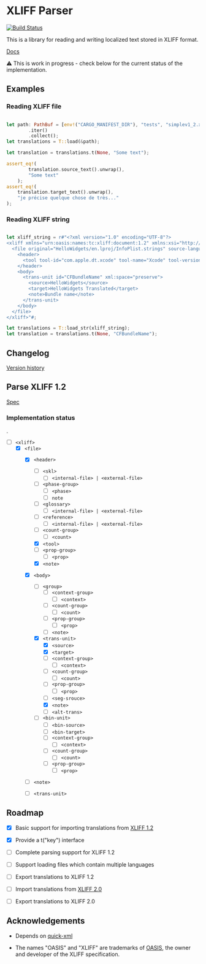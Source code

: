 XLIFF Parser
====================

[![Build Status](https://travis-ci.com/kkostov/hb-rs-xliff.svg?branch=master)](https://travis-ci.com/kkostov/hb-rs-xliff)

This is a library for reading and writing localized text stored in XLIFF format.

[Docs](https://docs.rs/xliff)

⚠ This is work in progress - check below for the current status of the implementation.

## Examples

### Reading XLIFF file

```rust no-run

let path: PathBuf = [env!("CARGO_MANIFEST_DIR"), "tests", "simplev1_2.xliff"]
        .iter()
        .collect();
let translations = T::load(&path);

let translation = translations.t(None, "Some text");

assert_eq!(
        translation.source_text().unwrap(),
        "Some text"
    );
assert_eq!(
    translation.target_text().unwrap(),
    "je précise quelque chose de très..."
);
```

### Reading XLIFF string

```rust no-run

let xliff_string = r#"<?xml version="1.0" encoding="UTF-8"?>
<xliff xmlns="urn:oasis:names:tc:xliff:document:1.2" xmlns:xsi="http://www.w3.org/2001/XMLSchema-instance" version="1.2" xsi:schemaLocation="urn:oasis:names:tc:xliff:document:1.2 http://docs.oasis-open.org/xliff/v1.2/os/xliff-core-1.2-strict.xsd">
  <file original="HelloWidgets/en.lproj/InfoPlist.strings" source-language="en" target-language="en" datatype="plaintext">
    <header>
      <tool tool-id="com.apple.dt.xcode" tool-name="Xcode" tool-version="12.0" build-num="12A6159"/>
    </header>
    <body>
      <trans-unit id="CFBundleName" xml:space="preserve">
        <source>HelloWidgets</source>
        <target>HelloWidgets Translated</target>
        <note>Bundle name</note>
      </trans-unit>
    </body>
  </file>
</xliff>"#;

let translations = T::load_str(xliff_string);
let translation = translations.t(None, "CFBundleName");

```
## Changelog

[Version history](./CHANGELOG.md)

## Parse XLIFF 1.2

[Spec](http://docs.oasis-open.org/xliff/v1.2/os/xliff-core.html)


### Implementation status

.
- [ ] `<xliff>`  
    - [x] `<file>`
         - [x] `<header>`
            - [ ] `<skl>`
                - [ ] `<internal-file> | <external-file>`
            - [ ] `<phase-group>`
                - [ ] `<phase>`
                - [ ] `note`
            - [ ] `<glossary>`
                - [ ] `<internal-file> | <external-file>`
            - [ ] `<reference>`
                - [ ] `<internal-file> | <external-file>`
            - [ ] `<count-group>`
                - [ ] `<count>`
            - [x] `<tool>`
            - [ ] `<prop-group>`
                - [ ] `<prop>`
            - [x] `<note>`
         - [x] `<body>`
            - [ ] `<group>`
                - [ ] `<context-group>`
                    - [ ] `<context>`
                - [ ] `<count-group>`
                    - [ ] `<count>`
                - [ ] `<prop-group>`
                    - [ ] `<prop>`
                - [ ] `<note>`
            - [x] `<trans-unit>`
                - [x] `<source>`
                - [x] `<target>`
                - [ ] `<context-group>`
                    - [ ] `<context>`
                - [ ] `<count-group>`
                    - [ ] `<count>`
                - [ ] `<prop-group>`
                    - [ ] `<prop>`
                - [ ] `<seg-srouce>`
                - [x] `<note>`
                - [ ] `<alt-trans>`
            - [ ] `<bin-unit>`
                - [ ] `<bin-source>`
                - [ ] `<bin-target>`
                - [ ] `<context-group>`
                    - [ ] `<context>`
                - [ ] `<count-group>`
                    - [ ] `<count>`
                - [ ] `<prop-group>`
                    - [ ] `<prop>`
         - [ ] `<note>`
         - [ ] `<trans-unit>`
   

## Roadmap

- [x] Basic support for importing translations from [XLIFF 1.2](https://docs.oasis-open.org/xliff/v1.2/os/xliff-core.html)

- [x] Provide a t("key") interface

- [ ] Complete parsing support for XLIFF 1.2

- [ ] Support loading files which contain multiple languages

- [ ] Export translations to XLIFF 1.2

- [ ] Import translations from [XLIFF 2.0](http://docs.oasis-open.org/xliff/xliff-core/v2.0/xliff-core-v2.0.html)

- [ ] Export translations to XLIFF 2.0


## Acknowledgements

* Depends on [quick-xml](https://crates.io/crates/quick-xml)


* The names "OASIS" and "XLIFF" are trademarks of [OASIS](https://www.oasis-open.org/), 
the owner and developer of the XLIFF specification.
